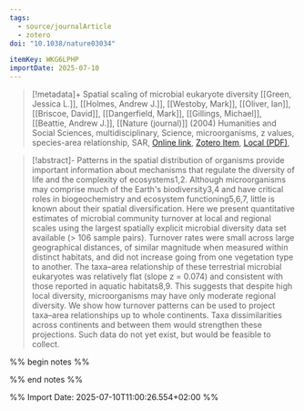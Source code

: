 ```yaml
---
tags:
  - source/journalArticle
  - zotero
doi: "10.1038/nature03034"

itemKey: WKG6LPHP
importDate: 2025-07-10
---
```

>[!metadata]+
> Spatial scaling of microbial eukaryote diversity
> [[Green, Jessica L.]], [[Holmes, Andrew J.]], [[Westoby, Mark]], [[Oliver, Ian]], [[Briscoe, David]], [[Dangerfield, Mark]], [[Gillings, Michael]], [[Beattie, Andrew J.]], 
> [[Nature (journal)]] (2004)
> Humanities and Social Sciences, multidisciplinary, Science, microorganisms, z values, species-area relationship, SAR, 
> [Online link](https://www.nature.com/articles/nature03034), [Zotero Item](zotero://select/library/items/WKG6LPHP), [Local (PDF)](file://C:/Users/aburg/Documents/references/zotero/storage/74FJ4Y3Y/Green2004_SpatialScaling.pdf), 

>[!abstract]-
>Patterns in the spatial distribution of organisms provide important information about mechanisms that regulate the diversity of life and the complexity of ecosystems1,2. Although microorganisms may comprise much of the Earth's biodiversity3,4 and have critical roles in biogeochemistry and ecosystem functioning5,6,7, little is known about their spatial diversification. Here we present quantitative estimates of microbial community turnover at local and regional scales using the largest spatially explicit microbial diversity data set available (> 106 sample pairs). Turnover rates were small across large geographical distances, of similar magnitude when measured within distinct habitats, and did not increase going from one vegetation type to another. The taxa–area relationship of these terrestrial microbial eukaryotes was relatively flat (slope z = 0.074) and consistent with those reported in aquatic habitats8,9. This suggests that despite high local diversity, microorganisms may have only moderate regional diversity. We show how turnover patterns can be used to project taxa–area relationships up to whole continents. Taxa dissimilarities across continents and between them would strengthen these projections. Such data do not yet exist, but would be feasible to collect.

%% begin notes %%

%% end notes %%

%% Import Date: 2025-07-10T11:00:26.554+02:00 %%
